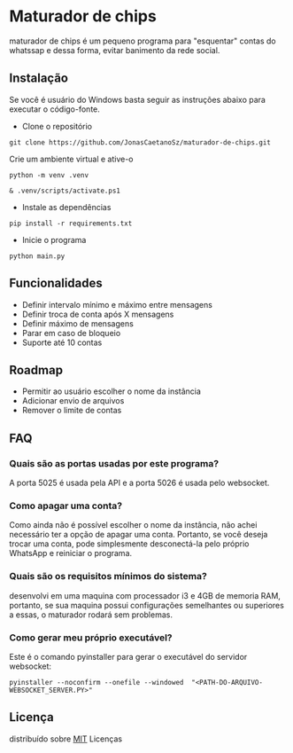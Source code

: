 
# Maturador de chips

maturador de chips é um pequeno programa para "esquentar" contas do whatssap e dessa forma, evitar banimento da rede social.


## Instalação

Se você é usuário do Windows basta seguir as instruções abaixo para executar o código-fonte.

- Clone o repositório

```shell
git clone https://github.com/JonasCaetanoSz/maturador-de-chips.git

```

Crie um ambiente virtual e ative-o

```shell
python -m venv .venv 
```

```shell
& .venv/scripts/activate.ps1
```

- Instale as dependências


```shell
pip install -r requirements.txt
```

- Inicie o programa


```shell
python main.py
```

## Funcionalidades

- Definir intervalo mínimo e máximo entre mensagens
- Definir troca de conta após X mensagens
- Definir máximo de mensagens
- Parar em caso de bloqueio
- Suporte até 10 contas

## Roadmap


- Permitir ao usuário escolher o nome da instância
- Adicionar envio de arquivos
- Remover o limite de contas

## FAQ


### Quais são as portas usadas por este programa?


A porta 5025 é usada pela API e a porta 5026 é usada pelo websocket.


### Como apagar uma conta?


Como ainda não é possível escolher o nome da instância, não achei necessário ter a opção de apagar uma conta. Portanto, se você deseja trocar uma conta, pode simplesmente desconectá-la pelo próprio WhatsApp e reiniciar o programa.


### Quais são os requisitos mínimos do sistema?


desenvolvi em uma maquina com processador i3 e 4GB de memoria RAM, portanto, se sua maquina possui configurações semelhantes ou superiores a essas, o maturador rodará sem problemas.


### Como gerar meu próprio executável?


Este é o comando pyinstaller para gerar o executável do servidor websocket:


```shell
pyinstaller --noconfirm --onefile --windowed  "<PATH-DO-ARQUIVO-WEBSOCKET_SERVER.PY>"
```


## Licença


distribuído sobre [MIT](https://choosealicense.com/licenses/mit/) Licenças